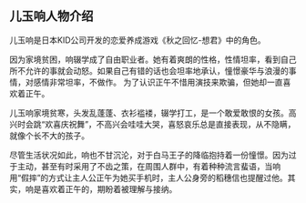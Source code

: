 ## 儿玉响人物介绍

儿玉响是日本KID公司开发的恋爱养成游戏《秋之回忆-想君》中的角色。

因为家境贫困，响辍学成了自由职业者。她有着爽朗的性格，性情坦率，看到自己所不允许的事就会动怒。如果自己有错的话也会坦率地承认，憧憬豪华与浪漫的事情，对感情非常坦率，不做作。
为了认识正午不惜用演技来欺骗，但她却一直喜欢着正午。

儿玉响家境贫寒，头发乱蓬蓬、衣衫褴褛，辍学打工，是一个敢爱敢恨的女孩。高兴时会跳“欢喜庆祝舞”，不高兴会哇哇大哭，喜怒哀乐总是直接表现，从不隐瞒，就像个长不大的孩子。

尽管生活状况如此，响也不甘沉沦，对于白马王子的降临抱持着一份憧憬。因为过于主动，甚至有时采用了不齿之策，在周围人群中，有着种种流言蜚语，当响用“假摔”的方式让主人公正午为她买手机时，主人公身旁的稻穗信也提醒过他。其实，响是喜欢着正午的，期盼着被理解与接纳。 